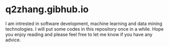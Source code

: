 # q2zhang.gibhub.io
I am intrested in software development, machine learning and data mining technologies. I will put some codes in this repository once in a while. Hope you enjoy reading and please feel free to let me know if you have any advice.

